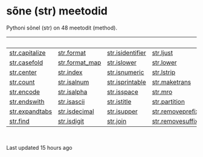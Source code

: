 # sõne \(str\) meetodid

Pythoni sõnel \(str\) on 48 meetodit \(method\).

| ​ | ​ | ​ | ​ | ​ |  |
| :--- | :--- | :--- | :--- | :--- | :--- |
| [​str.capitalize​](str.capitalize.md) | [str.format](str.format.md) | [str.isidentifier](str.isidentifier.md) | [str.ljust](str.ljust.md) | [str.replace](str.replace.md) | [str.splitlines](str.splitlines.md) |
| [​str.casefold​](str.casefold.md) | [str.format\_map](str.format_map.md) | [str.islower](str.islower.md) | [str.lower](str.lower.md) | [str.rfind](str.rfind.md) | [str.startswith](str.startswith.md) |
| [str.center](str.center.md) | [str.index](str.index.md) | [str.isnumeric](str.isnumeric.md) | [str.lstrip](str.lstrip.md) | [str.rindex](str.rindex.md) | [str.strip](str.strip.md) |
| [str.count](str.count.md) | [str.isalnum](str.isalnum.md) | [str.isprintable](str.isprintable.md) | [str.maketrans](str.maketrans.md) | [str.rjust](str.rjust.md) | [str.swapcase](str.swapcase.md) |
| [str.encode](str.encode.md) | [str.isalpha](str.isalpha.md) | [str.isspace](str.isspace.md) | [str.mro](str.mro.md) | [str.rpartition](str.rpartition.md) | [str.title](str.title.md) |
| [str.endswith](str.endswith.md) | [str.isascii](str.isascii.md) | [str.istitle](str.istitle.md) | [str.partition](str.partition.md) | [str.rsplit](str.rsplit.md) | [str.translate](str.translate.md) |
| [str.expandtabs](str.endswith.md) | [str.isdecimal](str.isdecimal.md) | [str.isupper](str.isupper.md) | [str.removeprefix](str.removeprefix.md) | [str.rstrip](str.rstrip.md) | [str.upper](str.upper.md) |
| [str.find](str.find.md) | [str.isdigit](str.isdigit.md) | [str.join](str.join.md) | [str.removesuffix](str.removesuffix.md) | [str.split](str.split.md) | [str.zfill](str.zfill.md) |

​

Last updated 15 hours ago

